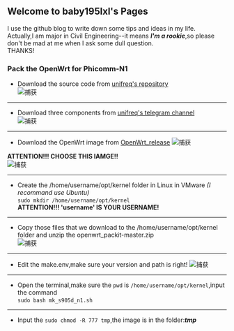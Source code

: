 ## Welcome to baby195lxl's Pages


I use the github blog to write down some tips and ideas in my life.  
Actually,I am major in Civil Engineering--it means ***I'm a rookie***,so please don't be mad at me when I ask some dull question.  
THANKS!  

### Pack the OpenWrt for Phicomm-N1  
* Download the source code from [unifreq's repository](https://github.com/unifreq/openwrt_packit "unifreq's repository")   
![捕获](https://user-images.githubusercontent.com/48685934/120991819-93a46f80-c7b4-11eb-96a1-bd70c52b23c7.JPG)

-----------------------------------------------------------------------------------------------------------
* Download three components from [unifreq's telegram channel](https://t.me/openwrt_flippy "unifreq's telegram channel")  
![捕获](https://user-images.githubusercontent.com/48685934/120992194-f0078f00-c7b4-11eb-96a7-d3ae4afa5536.JPG)

----------------------------------------------------------------------------------------------------------
* Download the OpenWrt image from [OpenWrt_release](https://github.com/baby195lxl/OpenWrt_N1_Testing "OpenWrt_release")
![捕获](https://user-images.githubusercontent.com/48685934/121013178-1801ed00-c7cb-11eb-840e-133d319efa0d.JPG)  

**ATTENTION!!! CHOOSE THIS IAMGE!!**  
![捕获](https://user-images.githubusercontent.com/48685934/121013459-6e6f2b80-c7cb-11eb-929a-279aa4062f48.JPG)

-----------------------------------------------------------------------------------------------------------
* Create the /home/username/opt/kernel folder in Linux in VMware *(I recommand use Ubuntu)*   
 `sudo mkdir /home/username/opt/kernel`  
**ATTENTION!!! 'username' IS YOUR USERNAME!**

-----------------------------------------------------------------------------------------------------------
* Copy those files that we download to the  /home/username/opt/kernel folder and unzip the openwrt_packit-master.zip  
![捕获](https://user-images.githubusercontent.com/48685934/121016098-50ef9100-c7ce-11eb-9926-d6a3839b2bb3.JPG)


-----------------------------------------------------------------------------------------------------------
* Edit the make.env,make sure your version and path is right!
![捕获](https://user-images.githubusercontent.com/48685934/121018074-9745ef80-c7d0-11eb-87b7-210bfc99c082.JPG)

-----------------------------------------------------------------------------------------------------------
* Open the terminal,make sure the `pwd` is `/home/username/opt/kernel`,input the command  
`sudo bash mk_s905d_n1.sh`

-----------------------------------------------------------------------------------------------------------
* Input the  `sudo chmod -R 777 tmp`,the image is in the folder:***tmp***





